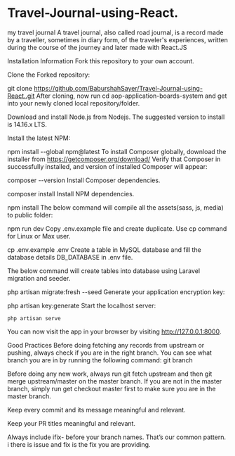 # Travel-Journal-using-React.
my travel journal A travel journal, also called road journal, is a record made by a traveller, sometimes in diary form, of the traveler's experiences, written during the course of the journey and later made with React.JS


Installation Information
Fork this repository to your own account.

Clone the Forked repository:

git clone https://github.com/BaburshahSayer/Travel-Journal-using-React..git
After cloning, now run cd aop-application-boards-system and get into your newly cloned local repository/folder.

Download and install Node.js from Nodejs. The suggested version to install is 14.16.x LTS.

Install the latest NPM:

npm install --global npm@latest
To install Composer globally, download the installer from https://getcomposer.org/download/ Verify that Composer in successfully installed, and version of installed Composer will appear:

composer --version
Install Composer dependencies.

composer install
Install NPM dependencies.

npm install
The below command will compile all the assets(sass, js, media) to public folder:

npm run dev
Copy .env.example file and create duplicate. Use cp command for Linux or Max user.

cp .env.example .env
Create a table in MySQL database and fill the database details DB_DATABASE in .env file.

The below command will create tables into database using Laravel migration and seeder.

php artisan migrate:fresh --seed
Generate your application encryption key:

php artisan key:generate
Start the localhost server:

    php artisan serve
You can now visit the app in your browser by visiting http://127.0.0.1:8000.

Good Practices
Before doing fetching any records from upstream or pushing, always check if you are in the right branch. You can see what branch you are in by running the following command: git branch

Before doing any new work, always run git fetch upstream and then git merge upstream/master on the master branch. If you are not in the master branch, simply run get checkout master first to make sure you are in the master branch.

Keep every commit and its message meaningful and relevant.

Keep your PR titles meaningful and relevant.

Always include ifix- before your branch names. That’s our common pattern. i there is issue and fix is the fix you are providing.
